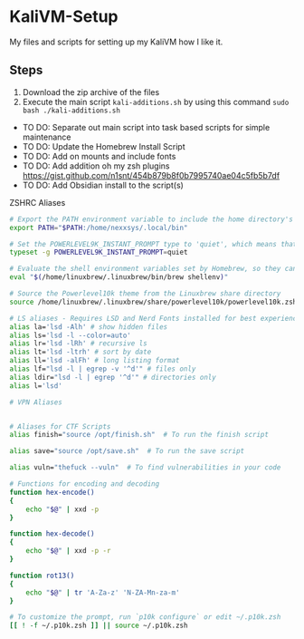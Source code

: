 # KaliVM-Setup
My files and scripts for setting up my KaliVM how I like it.

## Steps 
1. Download the zip archive of the files
2. Execute the main script `kali-additions.sh` by using this command `sudo bash ./kali-additions.sh`

* TO DO: Separate out main script into task based scripts for simple maintenance
* TO DO: Update the Homebrew Install Script
* TO DO: Add on mounts and include fonts
* TO DO: Add addition oh my zsh plugins https://gist.github.com/n1snt/454b879b8f0b7995740ae04c5fb5b7df
* TO DO: Add Obsidian install to the script(s)

ZSHRC Aliases
```bash
# Export the PATH environment variable to include the home directory's local bin folder
export PATH="$PATH:/home/nexxsys/.local/bin"

# Set the POWERLEVEL9K_INSTANT_PROMPT type to 'quiet', which means that the prompt will not be displayed on a new line
typeset -g POWERLEVEL9K_INSTANT_PROMPT=quiet

# Evaluate the shell environment variables set by Homebrew, so they can be used in the script
eval "$(/home/linuxbrew/.linuxbrew/bin/brew shellenv)"

# Source the Powerlevel10k theme from the Linuxbrew share directory
source /home/linuxbrew/.linuxbrew/share/powerlevel10k/powerlevel10k.zsh-theme

# LS aliases - Requires LSD and Nerd Fonts installed for best experience
alias la='lsd -Alh' # show hidden files
alias ls='lsd -l --color=auto'
alias lr='lsd -lRh' # recursive ls
alias lt='lsd -ltrh' # sort by date
alias ll='lsd -alFh' # long listing format
alias lf="lsd -l | egrep -v '^d'" # files only
alias ldir="lsd -l | egrep '^d'" # directories only
alias l='lsd'

# VPN Aliases


# Aliases for CTF Scripts
alias finish="source /opt/finish.sh"  # To run the finish script

alias save="source /opt/save.sh"  # To run the save script

alias vuln="thefuck --vuln"  # To find vulnerabilities in your code

# Functions for encoding and decoding
function hex-encode()
{
    echo "$@" | xxd -p
}

function hex-decode()
{
    echo "$@" | xxd -p -r
}

function rot13()
{
    echo "$@" | tr 'A-Za-z' 'N-ZA-Mn-za-m'
}

# To customize the prompt, run `p10k configure` or edit ~/.p10k.zsh
[[ ! -f ~/.p10k.zsh ]] || source ~/.p10k.zsh
```

